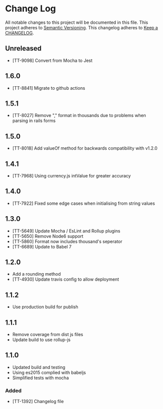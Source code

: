 # Change Log
All notable changes to this project will be documented in this file.
This project adheres to [Semantic Versioning](http://semver.org/).
This changelog adheres to [Keep a CHANGELOG](http://keepachangelog.com/).

## Unreleased

- [TT-9098] Convert from Mocha to Jest

## 1.6.0

- [TT-8841] Migrate to github actions

## 1.5.1

- [TT-8027] Remove "," format in thousands due to problems when parsing in rails forms

## 1.5.0

- [TT-8018] Add valueOf method for backwards compatibility with v1.2.0

## 1.4.1

- [TT-7968] Using currency.js intValue for greater accuracy

## 1.4.0

- [TT-7922] Fixed some edge cases when initialising from string values

## 1.3.0

- [TT-5649] Update Mocha / EsLint and Rollup plugins
- [TT-5650] Remove Node6 support
- [TT-5860] Format now includes thousand's seperator
- [TT-6689] Update to Babel 7

## 1.2.0
- Add a rounding method
- [TT-4930] Update travis config to allow deployment

## 1.1.2
- Use production build for publish

## 1.1.1
- Remove coverage from dist js files
- Update build to use rollup-js

## 1.1.0

- Updated build and testing
- Using es2015 complied with babeljs
- Simplified tests with mocha

### Added
- [TT-1392] Changelog file
